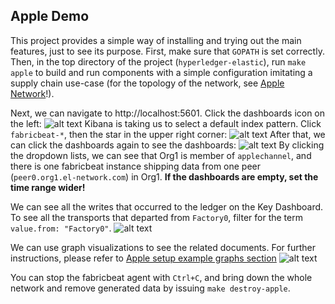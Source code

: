 ## Apple Demo

This project provides a simple way of installing and trying out the main features, just to see its purpose. First, make sure that `GOPATH` is set correctly. Then, in the top directory of the project (`hyperledger-elastic`), run `make apple` to build and run components with a simple configuration imitating a supply chain use-case (for the topology of the network, see [Apple Network](https://github.com/balazsprehoda/hyperledger-elastic/tree/master#apple-network)!).

Next, we can navigate to http://localhost:5601.
Click the dashboards icon on the left:
![alt text](https://github.com/balazsprehoda/hyperledger-elastic/blob/master/docs/images/Starting_page.png "Kibana starting page")
Kibana is taking us to select a default index pattern. Click `fabricbeat-*`, then the star in the upper right corner:
![alt text](https://github.com/balazsprehoda/hyperledger-elastic/blob/master/docs/images/Index_pattern_selection_basic.png "Setting default index pattern")
After that, we can click the dashboards again to see the dashboards:
![alt text](https://github.com/balazsprehoda/hyperledger-elastic/blob/master/docs/images/Dashboards_basic.png "Dashboards")
By clicking the dropdown lists, we can see that Org1 is member of `applechannel`, and there is one fabricbeat instance shipping data from one peer (`peer0.org1.el-network.com`) in Org1.
**If the dashboards are empty, set the time range wider!**

We can see all the writes that occurred to the ledger on the Key Dashboard. To see all the transports that departed from `Factory0`, filter for the term `value.from: "Factory0"`.
![alt text](https://github.com/balazsprehoda/hyperledger-elastic/blob/master/docs/images/Key_filter_for_source.png "Filter for transports from Factory0")

We can use graph visualizations to see the related documents. For further instructions, please refer to [Apple setup example graphs section](https://github.com/balazsprehoda/hyperledger-elastic/blob/master/docs/Apple_setup_example.md#graphs)
![alt text](https://github.com/balazsprehoda/hyperledger-elastic/blob/master/docs/images/Graph_for_all_transports_by_org3.png "Graph for all transports by Org3")

You can stop the fabricbeat agent with `Ctrl+C`, and bring down the whole network and remove generated data by issuing `make destroy-apple`.
